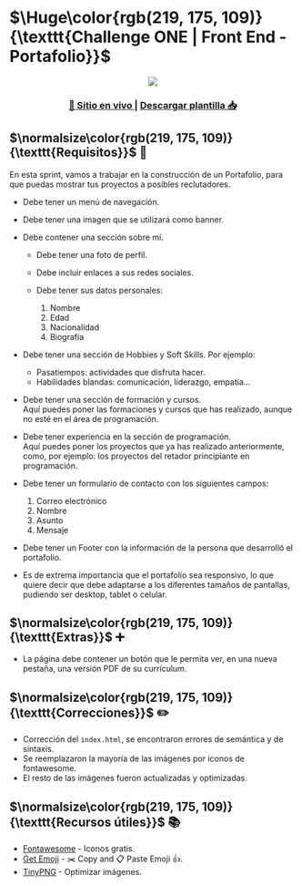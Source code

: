 # $\Huge\color{rgb(219, 175, 109)}{\texttt{Challenge ONE | Front End -  Portafolio}}$

<div align="center">
<img src="assets/images/portafolio-preview.png"></img>
  <h3>
    <a href="https://blackpachamame.github.io/desafíos-oracle/portfolio/">
      🙊 Sitio en vivo
    </a>
    <span> | </span>
    <a href="https://mega.nz/file/kF1E1ThC#pOCI1pd4zuTTJDgqqnmdhJpJOUnepB1wgrOn0ALpTjQ">
      Descargar plantilla 📥
    </a>
  </h3>
</div>

## $\normalsize\color{rgb(219, 175, 109)}{\texttt{Requisitos}}$ 📌

En esta sprint, vamos a trabajar en la construcción de un Portafolio, para que puedas mostrar tus proyectos a posibles reclutadores.

-   Debe tener un menú de navegación.
-   Debe tener una imagen que se utilizará como banner.
-   Debe contener una sección sobre mí.
    
    -   Debe tener una foto de perfil.
    -   Debe incluir enlaces a sus redes sociales.
    -   Debe tener sus datos personales:
        
         1) Nombre
         2) Edad
         3) Nacionalidad
         4) Biografía
        
-   Debe tener una sección de Hobbies y Soft Skills. Por ejemplo:  
	   - Pasatiempos: actividades que disfruta hacer.  
	   - Habilidades blandas: comunicación, liderazgo, empatía…
-   Debe tener una sección de formación y cursos.  
    Aquí puedes poner las formaciones y cursos que has realizado, aunque no esté en el área de programación.
-   Debe tener experiencia en la sección de programación.  
    Aquí puedes poner los proyectos que ya has realizado anteriormente, como, por ejemplo: los proyectos del retador principiante en programación.
-   Debe tener un formulario de contacto con los siguientes campos:
    
     1) Correo electrónico
     2) Nombre
     3) Asunto
     4) Mensaje
    
-   Debe tener un Footer con la información de la persona que desarrolló el portafolio.
-   Es de extrema importancia que el portafolio sea responsivo, lo que quiere decir que debe adaptarse a los diferentes tamaños de pantallas, pudiendo ser desktop, tablet o celular.

## $\normalsize\color{rgb(219, 175, 109)}{\texttt{Extras}}$ ➕

- La página debe contener un botón que le permita ver, en una nueva pestaña, una versión PDF de su currículum.

## $\normalsize\color{rgb(219, 175, 109)}{\texttt{Correcciones}}$ ✏️

- Corrección del `index.html`, se encontraron errores de semántica y de sintaxis.
- Se reemplazaron la mayoría de las imágenes por iconos de fontawesome.
- El resto de las imágenes fueron actualizadas y optimizadas.

## $\normalsize\color{rgb(219, 175, 109)}{\texttt{Recursos útiles}}$ 📚

- [Fontawesome](https://fontawesome.com) - Iconos gratis.
- [Get Emoji](https://getemoji.com) - ✂️ Copy and 📋 Paste Emoji 👍.
- [TinyPNG](https://tinypng.com) - Optimizar imágenes.
